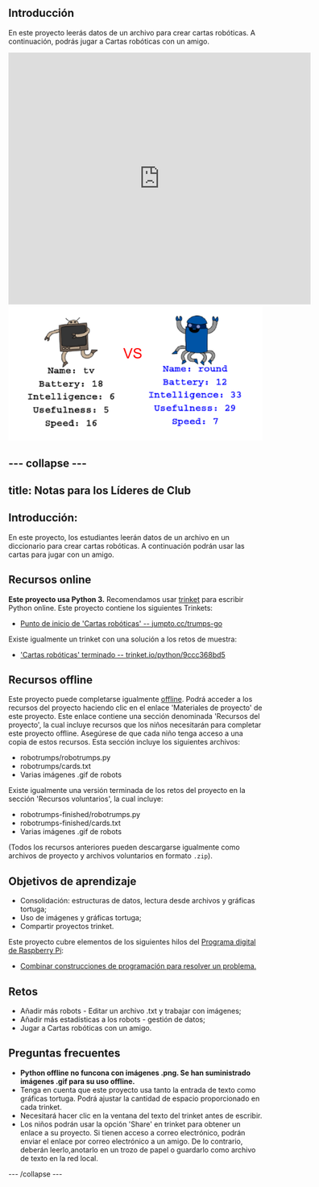 ## Introducción

En este proyecto leerás datos de un archivo para crear cartas robóticas. A continuación, podrás jugar a Cartas robóticas con un amigo.

<div class="trinket">
  <iframe src="https://trinket.io/embed/python/9ccc368bd5?outputOnly=true&start=result" width="600" height="500" frameborder="0" marginwidth="0" marginheight="0" allowfullscreen>
  </iframe>
  <img src="images/robotrumps-finished.png">
</div>


--- collapse ---
---
title: Notas para los Líderes de Club
---


## Introducción:
En este proyecto, los estudiantes leerán datos de un archivo en un diccionario para crear cartas robóticas. A continuación podrán usar las cartas para jugar con un amigo.

## Recursos online

__Este proyecto usa Python 3.__ Recomendamos usar [trinket](https://trinket.io/) para escribir Python online. Este proyecto contiene los siguientes Trinkets:

+ [Punto de inicio de 'Cartas robóticas' -- jumpto.cc/trumps-go](http://jumpto.cc/trumps-go)

Existe igualmente un trinket con una solución a los retos de muestra:

+ ['Cartas robóticas' terminado -- trinket.io/python/9ccc368bd5](https://trinket.io/python/9ccc368bd5)

## Recursos offline
Este proyecto puede completarse igualmente [offline](https://www.codeclubprojects.org/en-GB/resources/python-working-offline/). Podrá acceder a los recursos del proyecto haciendo clic en el enlace 'Materiales de proyecto' de este proyecto. Este enlace contiene una sección denominada 'Recursos del proyecto', la cual incluye recursos que los niños necesitarán para completar este proyecto offline. Asegúrese de que cada niño tenga acceso a una copia de estos recursos. Esta sección incluye los siguientes archivos:

+ robotrumps/robotrumps.py
+ robotrumps/cards.txt
+ Varias imágenes .gif de robots

Existe igualmente una versión terminada de los retos del proyecto en la sección 'Recursos voluntarios', la cual incluye:

+ robotrumps-finished/robotrumps.py
+ robotrumps-finished/cards.txt
+ Varias imágenes .gif de robots

(Todos los recursos anteriores pueden descargarse igualmente como archivos de proyecto y archivos voluntarios en formato `.zip`).

## Objetivos de aprendizaje
+ Consolidación: estructuras de datos, lectura desde archivos y gráficas tortuga;
+ Uso de imágenes y gráficas tortuga;
+ Compartir proyectos trinket.

Este proyecto cubre elementos de los siguientes hilos del [Programa digital de Raspberry Pi](http://rpf.io/curriculum):

+ [Combinar construcciones de programación para resolver un problema.](https://www.raspberrypi.org/curriculum/programming/builder)

## Retos
+ Añadir más robots - Editar un archivo .txt y trabajar con imágenes;
+ Añadir más estadísticas a los robots - gestión de datos;
+ Jugar a Cartas robóticas con un amigo.

## Preguntas frecuentes
+ __Python offline no funcona con imágenes .png. Se han suministrado imágenes .gif para su uso offline.__
+ Tenga en cuenta que este proyecto usa tanto la entrada de texto como gráficas tortuga. Podrá ajustar la cantidad de espacio proporcionado en cada trinket. 
+ Necesitará hacer clic en la ventana del texto del trinket antes de escribir. 
+ Los niños podrán usar la opción 'Share' en trinket para obtener un enlace a su proyecto. Si tienen acceso a correo electrónico, podrán enviar el enlace por correo electrónico a un amigo. De lo contrario, deberán leerlo,anotarlo en un trozo de papel o guardarlo como archivo de texto en la red local. 


--- /collapse ---
